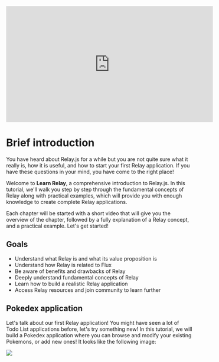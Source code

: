 <iframe width="560" height="315" src="https://www.youtube.com/embed/3eDgqSk_FsI" frameborder="0" allowfullscreen></iframe>

# Brief introduction

You have heard about Relay.js for a while but you are not quite sure what it really is, how it is useful, and how to start your first Relay application. If you have these questions in your mind, you have come to the right place!

Welcome to **Learn Relay**, a comprehensive introduction to Relay.js. In this tutorial, we'll walk you step by step through the fundamental concepts of Relay along with practical examples, which will provide you with enough knowledge to create complete Relay applications.

Each chapter will be started with a short video that will give you the overview of the chapter, followed by a fully explanation of a Relay concept, and a practical example. Let's get started!

## Goals

- Understand what Relay is and what its value proposition is
- Understand how Relay is related to Flux
- Be aware of benefits and drawbacks of Relay
- Deeply understand fundamental concepts of Relay
- Learn how to build a realistic Relay application
- Access Relay resources and join community to learn further


## Pokedex application

Let's talk about our first Relay application! You might have seen a lot of Todo List applications before, let's try something new! In this tutorial, we will build a Pokedex application where you can browse and modify your existing Pokemons, or add new ones! It looks like the following image:

![](https://cloud.githubusercontent.com/assets/4731916/17520053/8f21fc68-5e4e-11e6-9d53-4f86ce085225.png)
